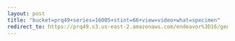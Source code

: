 ```yaml
---
layout: post
title: "bucket=prq49+series=16005+stint=66+view=video+what=specimen"
redirect_to: https://prq49.s3.us-east-2.amazonaws.com/endeavor%3D16/genomes/stage%3D0%2Bwhat%3Dgenerated/stint%3D66/series%3D16005/a%3Dgenome%2Bcriteria%3Dabundance%2Bmorph%3Dwildtype%2Bproc%3D0%2Bseries%3D16005%2Bstint%3D66%2Bthread%3D0%2Bvariation%3Dmaster%2Bext%3D.json.gz
---
```

